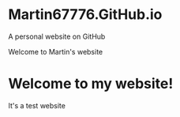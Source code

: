 # Martin67776.GitHub.io
A personal website on GitHub
<!DOCTYPE html>

<html>
<head>Welcome to Martin's website</head>
<body>

<h1>Welcome to my website! </h1>

<p>It's a test website</p>

</body>

</html>
